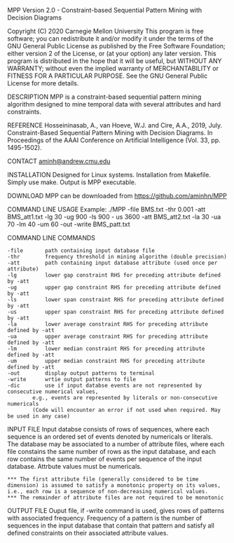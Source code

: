 MPP Version 2.0 - Constraint-based Sequential Pattern Mining with Decision Diagrams

Copyright (C) 2020 Carnegie Mellon University
This program is free software; you can redistribute it and/or modify it under the terms of the GNU General Public License
as published by the Free Software Foundation; either version 2 of the License, or (at your option) any later version.
This program is distributed in the hope that it will be useful, but WITHOUT ANY WARRANTY; without even the implied 
warranty of MERCHANTABILITY or FITNESS FOR A PARTICULAR PURPOSE.  See the GNU General Public License for more details.

DESCRIPTION
    MPP is a constraint-based sequential pattern mining algorithm designed to mine temporal data with several attributes and hard constraints.
    	
REFERENCE
    Hosseininasab, A., van Hoeve, W.J. and Cire, A.A., 2019, July. 
    Constraint-Based Sequential Pattern Mining with Decision Diagrams. 
    In Proceedings of the AAAI Conference on Artificial Intelligence (Vol. 33, pp. 1495-1502).

CONTACT
    aminh@andrew.cmu.edu

INSTALLATION
    Designed for Linux systems. Installation from Makefile. Simply use make. Output is MPP executable.

DOWNLOAD
    MPP can be downloaded from https://github.com/aminhn/MPP

COMMAND LINE USAGE
    Example: ./MPP -file BMS.txt -thr 0.001 -att BMS_att1.txt -lg 30 -ug 900 -ls 900 - us 3600 -att BMS_att2.txt -la 30 -ua 70 -lm 40 -um 60 -out -write BMS_patt.txt

COMMAND LINE COMMANDS
	
	-file		path containing input database file
	-thr		frequency threshold in mining algorithm (double precision)
	-att		path containing input database attribute (used once per attribute)
	-lg 		lower gap constraint RHS for preceding attribute defined by -att
	-ug 		upper gap constraint RHS for preceding attribute defined by -att
	-ls 		lower span constraint RHS for preceding attribute defined by -att
	-us 		upper span constraint RHS for preceding attribute defined by -att
	-la 		lower average constraint RHS for preceding attribute defined by -att
	-ua 		upper average constraint RHS for preceding attribute defined by -att
	-lm 		lower median constraint RHS for preceding attribute defined by -att
	-um 		upper median constraint RHS for preceding attribute defined by -att
	-out		display output patterns to terminal
	-write		wrtie output patterns to file
	-dic		use if input databse events are not represented by consecutive numerical values, 
			e.g., events are represented by literals or non-consecutive numericals 
			(Code will encounter an error if not used when required. May be used in any case)

INPUT FILE 
    Input databse consists of rows of sequences, where each sequence is an ordered set of events denoted by numericals or literals. 	
    The database may be associated to a number of attribute files, where each file constains the same number of rows as the input database,
    and each row contains the same number of events per sequence of the input database. Attrbute values must be numericals.

    *** The first attribute file (generally considered to be time dimension) is assumed to satisfy a monotonic property on its values, i.e., each row is a sequence of non-decreasing numerical values.
    *** The remainder of attribute files are not required to be monotonic

OUTPUT FILE
    Ouput file, if -write command is used, gives rows of patterns with associated frequency. Frequency of a pattern is the number of sequences 
    in the input database that contain that pattern and satisfy all defined constraints on their associated attribute values.


